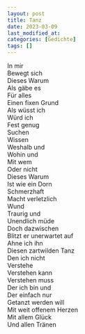 ```yaml
---
layout: post
title: Tanz
date: 2023-03-09
last_modified_at:
categories: [Gedichte]
tags: []
---
```


In mir  
Bewegt sich  
Dieses Warum  
Als gäbe es  
Für alles  
Einen fixen Grund  
Als wüsst ich  
Würd ich  
Fest genug  
Suchen  
Wissen  
Weshalb und  
Wohin und  
Mit wem  
Oder nicht  
Dieses Warum  
Ist wie ein Dorn  
Schmerzhaft  
Macht verletzlich  
Wund  
Traurig und  
Unendlich müde  
Doch dazwischen  
Blitzt er unerwartet auf  
Ahne ich ihn  
Diesen zartwilden Tanz  
Den ich nicht  
Verstehe  
Verstehen kann  
Verstehen muss  
Der ich bin und  
Der einfach nur  
Getanzt werden will  
Mit weit offenem Herzen  
Mit allem Glück  
Und allen Tränen